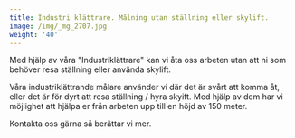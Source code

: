 ```yaml
---
title: Industri klättrare. Målning utan ställning eller skylift.
image: /img/_mg_2707.jpg
weight: '40'
---
```

Med hjälp av våra "Industriklättrare" kan vi åta oss arbeten utan att ni som behöver resa ställning eller använda skylift.

Våra industriklättrande målare använder vi där det är svårt att komma åt, eller det är för dyrt att resa ställning / hyra skyift. Med hjälp av dem har vi möjlighet att hjälpa er från arbeten upp till en höjd av 150 meter. 

Kontakta oss gärna så berättar vi mer.
